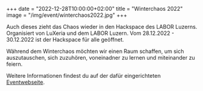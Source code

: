 +++
date = "2022-12-28T10:00:00+02:00"
title = "Winterchaos 2022"
image = "/img/event/winterchaos2022.jpg"
+++

Auch dieses zieht das Chaos wieder in den Hackspace des LABOR Luzerns. Organisiert von LuXeria und dem LABOR Luzern. Vom 28.12.2022 - 30.12.2022 ist der Hackspace für alle geöffnet.

<!--more-->

Während dem Winterchaos möchten wir einen Raum schaffen, um sich auszutauschen, sich zuzuhören, voneinadner zu lernen und miteinander zu feiern.

Weitere Informationen findest du auf der dafür eingerichteten [Eventwebseite](https://laborluxeria.github.io/winterchaos2022/).
